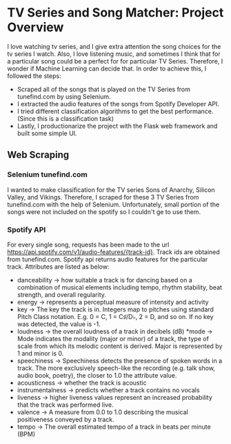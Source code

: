 # TV Series and Song Matcher: Project Overview
I love watching tv series, and I give extra attention the song choices for the tv series I watch. Also, I love listening music, and sometimes I think that for a particular song could be a perfect for for particular TV Series. Therefore, I wonder if Machine Learning can decide that. In order to achieve this, I followed the steps:</br>
* Scraped all of the songs that is played on the TV Series from tunefind.com by using Selenium.
* I extracted the audio features of the songs from Spotify Developer API.
* I tried different classification algorithms to get the best performance. (Since this is a classification task) 
* Lastly, I productionarize the project with the Flask web framework and built some simple UI.
## Web Scraping
### Selenium tunefind.com
I wanted to make classification for the TV series Sons of Anarchy, Silicon Valley, and Vikings. Therefore, I scraped for these 3 TV Series from tunefind.com with the help of Selenium. Unfortunately, small portion of the songs were not included on the spotify so I couldn't ge to use them. 
### Spotify API
For every single song, requests has been made to the url https://api.spotify.com/v1/audio-features/{track-id}. Track ids are obtained from tunefind.com. Spotify api returns audio features for the particular track. Attributes are listed as below:
* danceability -> how suitable a track is for dancing based on a combination of musical elements including tempo, rhythm stability, beat strength, and overall regularity. 
* energy -> represents a perceptual measure of intensity and activity
* key -> The key the track is in. Integers map to pitches using standard Pitch Class notation. E.g. 0 = C, 1 = C♯/D♭, 2 = D, and so on. If no key was detected, the value is -1.
* loudness -> the overall loudness of a track in decibels (dB)
*mode -> Mode indicates the modality (major or minor) of a track, the type of scale from which its melodic content is derived. Major is represented by 1 and minor is 0.
* speechiness -> Speechiness detects the presence of spoken words in a track. The more exclusively speech-like the recording (e.g. talk show, audio book, poetry), the closer to 1.0 the attribute value.
* acousticness -> whether the track is acoustic
* instrumentalness -> predicts whether a track contains no vocals
* liveness -> higher liveness values represent an increased probability that the track was performed live.
* valence -> A measure from 0.0 to 1.0 describing the musical positiveness conveyed by a track.
* tempo -> The overall estimated tempo of a track in beats per minute (BPM)
